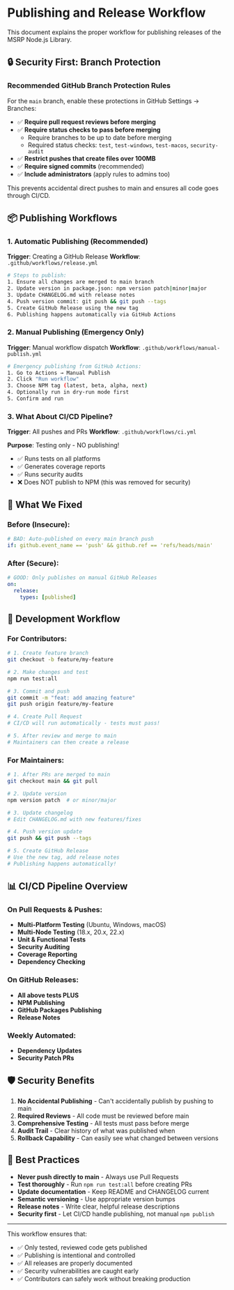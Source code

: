 # Publishing and Release Workflow

This document explains the proper workflow for publishing releases of the MSRP Node.js Library.

## 🔒 Security First: Branch Protection

### Recommended GitHub Branch Protection Rules

For the `main` branch, enable these protections in GitHub Settings → Branches:

- ✅ **Require pull request reviews before merging**
- ✅ **Require status checks to pass before merging**
  - Require branches to be up to date before merging
  - Required status checks: `test`, `test-windows`, `test-macos`, `security-audit`
- ✅ **Restrict pushes that create files over 100MB**
- ✅ **Require signed commits** (recommended)
- ✅ **Include administrators** (apply rules to admins too)

This prevents accidental direct pushes to main and ensures all code goes through CI/CD.

## 📦 Publishing Workflows

### 1. **Automatic Publishing (Recommended)**

**Trigger**: Creating a GitHub Release
**Workflow**: `.github/workflows/release.yml`

```bash
# Steps to publish:
1. Ensure all changes are merged to main branch
2. Update version in package.json: npm version patch|minor|major
3. Update CHANGELOG.md with release notes
4. Push version commit: git push && git push --tags
5. Create GitHub Release using the new tag
6. Publishing happens automatically via GitHub Actions
```

### 2. **Manual Publishing (Emergency Only)**

**Trigger**: Manual workflow dispatch
**Workflow**: `.github/workflows/manual-publish.yml`

```bash
# Emergency publishing from GitHub Actions:
1. Go to Actions → Manual Publish
2. Click "Run workflow"
3. Choose NPM tag (latest, beta, alpha, next)
4. Optionally run in dry-run mode first
5. Confirm and run
```

### 3. **What About CI/CD Pipeline?**

**Trigger**: All pushes and PRs
**Workflow**: `.github/workflows/ci.yml`

**Purpose**: Testing only - NO publishing!

- ✅ Runs tests on all platforms
- ✅ Generates coverage reports
- ✅ Runs security audits
- ❌ Does NOT publish to NPM (this was removed for security)

## 🚫 What We Fixed

### Before (Insecure):

```yaml
# BAD: Auto-published on every main branch push
if: github.event_name == 'push' && github.ref == 'refs/heads/main'
```

### After (Secure):

```yaml
# GOOD: Only publishes on manual GitHub Releases
on:
  release:
    types: [published]
```

## 🔄 Development Workflow

### For Contributors:

```bash
# 1. Create feature branch
git checkout -b feature/my-feature

# 2. Make changes and test
npm run test:all

# 3. Commit and push
git commit -m "feat: add amazing feature"
git push origin feature/my-feature

# 4. Create Pull Request
# CI/CD will run automatically - tests must pass!

# 5. After review and merge to main
# Maintainers can then create a release
```

### For Maintainers:

```bash
# 1. After PRs are merged to main
git checkout main && git pull

# 2. Update version
npm version patch  # or minor/major

# 3. Update changelog
# Edit CHANGELOG.md with new features/fixes

# 4. Push version update
git push && git push --tags

# 5. Create GitHub Release
# Use the new tag, add release notes
# Publishing happens automatically!
```

## 📊 CI/CD Pipeline Overview

### On Pull Requests & Pushes:

- **Multi-Platform Testing** (Ubuntu, Windows, macOS)
- **Multi-Node Testing** (18.x, 20.x, 22.x)
- **Unit & Functional Tests**
- **Security Auditing**
- **Coverage Reporting**
- **Dependency Checking**

### On GitHub Releases:

- **All above tests PLUS**
- **NPM Publishing**
- **GitHub Packages Publishing**
- **Release Notes**

### Weekly Automated:

- **Dependency Updates**
- **Security Patch PRs**

## 🛡️ Security Benefits

1. **No Accidental Publishing** - Can't accidentally publish by pushing to main
2. **Required Reviews** - All code must be reviewed before main
3. **Comprehensive Testing** - All tests must pass before merge
4. **Audit Trail** - Clear history of what was published when
5. **Rollback Capability** - Can easily see what changed between versions

## 🎯 Best Practices

- **Never push directly to main** - Always use Pull Requests
- **Test thoroughly** - Run `npm run test:all` before creating PRs
- **Update documentation** - Keep README and CHANGELOG current
- **Semantic versioning** - Use appropriate version bumps
- **Release notes** - Write clear, helpful release descriptions
- **Security first** - Let CI/CD handle publishing, not manual `npm publish`

---

This workflow ensures that:

- ✅ Only tested, reviewed code gets published
- ✅ Publishing is intentional and controlled
- ✅ All releases are properly documented
- ✅ Security vulnerabilities are caught early
- ✅ Contributors can safely work without breaking production

